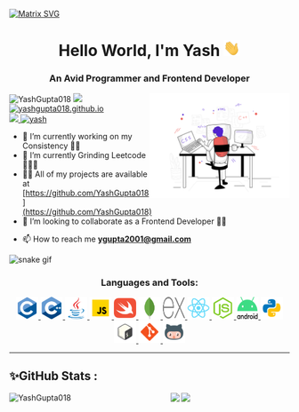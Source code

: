 [![Matrix SVG](https://raw.githubusercontent.com/rodrigograca31/rodrigograca31/master/matrix.svg)](https://www.youtube.com/watch?v=SDkAGkd4NLc)

<h1 align="center"> Hello World, I'm Yash <img src="https://raw.githubusercontent.com/ABSphreak/ABSphreak/master/gifs/Hi.gif" width="30px"> </h1>

<!--
**YashGupta018/YashGupta018** is a ✨ _special_ ✨ repository because its `README.md` (this file) appears on your GitHub profile.

Here are some ideas to get you started:
-->

<h3 align="center"> An Avid Programmer and Frontend Developer </h3>

<img width="50%" align="right" alt="Github Image" src="https://github.com/YashGupta018/GitHub/blob/main/code.svg" />

<p align="left"> 
<a><img src="https://komarev.com/ghpvc/?username=YashGupta018&label=Profile%20views&color=0e75b6&style=flat" alt="YashGupta018" /></a>
<a href="https://twitter.com/__Dark_Shadow_" ><img src="https://img.shields.io/twitter/follow/__Dark_Shadow_.svg?style=social" /> </a>
<a href="https://github.com/YashGupta018" target="_blank"><img src="https://img.shields.io/github/followers/YashGupta018?label=Github%20&style=social" alt="yashgupta018.github.io"/></a>&nbsp
   <a href="mailto:ygupta2001@gmail.com"><br>
    <img src="https://img.shields.io/badge/-Gmail-c14438?style=for-the-badge&logo=Gmail&logoColor=white&link=mailto:ygupta2001@gmail.com" />
   </a>
   <a href="https://www.linkedin.com/in/yash-gupta-71b011189/" target="blank">
      <img src="https://upload.wikimedia.org/wikipedia/commons/b/b1/LinkedIn_Logo_2013_%282%29.svg" alt="yash" height="30" width="110" />
   </a>
</p>

- 🔭 I’m currently working on my Consistency 🧘🏻
- 🌱 I’m currently Grinding Leetcode 👨🏻‍💻
- 👨‍💻 All of my projects are available at [https://github.com/YashGupta018](https://github.com/YashGupta018)
- 👯 I’m looking to collaborate as a Frontend Developer 🙇🏻
<!-- - 🤔 I’m looking for help with ...
- 💬 Ask me about ... -->
- 📫 How to reach me **ygupta2001@gmail.com**

![snake gif](https://github.com/YashGupta018/YashGupta018/blob/output/github-contribution-grid-snake.svg)

<h3 align="center">Languages and Tools:</h3>

<p align="center">
   <a href="https://devdocs.io/c/" target="_blank"> 
       <img src="https://raw.githubusercontent.com/devicons/devicon/2809b567852a4648062a2d3e7c1c531367458c0b/icons/c/c-original.svg" alt="C" width="40" height="40"/>
   </a>
   <a href="https://www.w3schools.com/cpp/" target="_blank">
      <img src="https://raw.githubusercontent.com/devicons/devicon/master/icons/cplusplus/cplusplus-original.svg" alt="C++" width="40" height="40"/>
   </a>
   <a href="https://www.java.com/en/" target="_blank"> 
      <img src="https://raw.githubusercontent.com/devicons/devicon/2809b567852a4648062a2d3e7c1c531367458c0b/icons/java/java-original.svg" alt="Java" width="40" height="40"/>
   </a>
   <a href="https://developer.mozilla.org/en-US/docs/Web/JavaScript" target="_blank">
      <img src="https://github.com/YashGupta018/GitHub/blob/main/javascript-animation.gif" alt="JavaScript" width="40" height="40"/>
   </a>
   <a href="https://developer.apple.com/swift/" target="_blank">
      <img src="https://github.com/YashGupta018/GitHub/blob/main/swift-icon.svg" alt="Swift" width="40" height="40"/>
   </a>
   <a href="https://www.mongodb.com/" target="_blank">
       <img src="https://github.com/YashGupta018/GitHub/blob/main/mongodb-icon.svg" alt="MongoDB" width="40" height="40"/>
    </a>
   <a href="https://expressjs.com/" target="_blank">
       <img src="https://github.com/YashGupta018/GitHub/blob/main/expressjs-both-icon.svg" alt="ExpressJS" width="40" height="40"/>
    </a>
   <a href="https://reactjs.org/" target="_blank">
       <img src="https://raw.githubusercontent.com/devicons/devicon/2809b567852a4648062a2d3e7c1c531367458c0b/icons/react/react-original.svg" alt="ReactJS" width="40" height="40"/>
    </a>
   <a href="https://nodejs.org/" target="_blank"> 
      <img src="https://raw.githubusercontent.com/devicons/devicon/2809b567852a4648062a2d3e7c1c531367458c0b/icons/nodejs/nodejs-original.svg" alt="NodeJS" width="40" height="40"/>
    </a>
   <a href="https://developer.android.com" target="_blank">
      <img src="https://github.com/YashGupta018/GitHub/blob/main/android-logomark.svg" alt="Android" width="40" height="40"/>
   </a>
   <a href="https://www.python.org" target="_blank">
      <img src="https://github.com/YashGupta018/GitHub/blob/main/python-animation.gif" alt="Python" width="40" height="40"/>
   </a>
   <a href="https://www.gnu.org/software/bash/" target="_blank">
      <img src="https://github.com/YashGupta018/GitHub/blob/main/icons8-bash.svg" alt="Bash" width="40" height="40"/>
   </a>
   <a href="https://github.com/" target="_blank">
      <img src="https://github.com/YashGupta018/GitHub/blob/main/icons8-git.svg" alt="Git" width="40" height="40"/>
   </a>
   <a href="https://github.com/" target="blank">
      <img src="https://github.com/YashGupta018/GitHub/blob/main/icons8-github.svg" alt="GitHub" width="40" height="40"/>
   </a>
</p>

-------------------------------------------------------------------------------------------------------------------------------------------------------------------

## ✨GitHub Stats : 

<p>
  <img align="left" src="https://github-readme-stats.vercel.app/api/top-langs?username=YashGupta018&theme=tokyonight&show_icons=true&count_private=true&hide_border=true" alt="YashGupta018" />
</p>
<div align="center">
  <img width="48%" src="https://github-readme-stats.vercel.app/api?username=YashGupta018&show_icons=true&theme=tokyonight&hide_border=true" />
  <img width="48%" src="https://github-readme-streak-stats.herokuapp.com/?user=YashGupta018&theme=tokyonight&hide_border=true" />
</div>

<br/>  

<!--
![Github Activity Graph](https://activity-graph.herokuapp.com/graph?username=YashGupta018&theme=nord) 
-->
